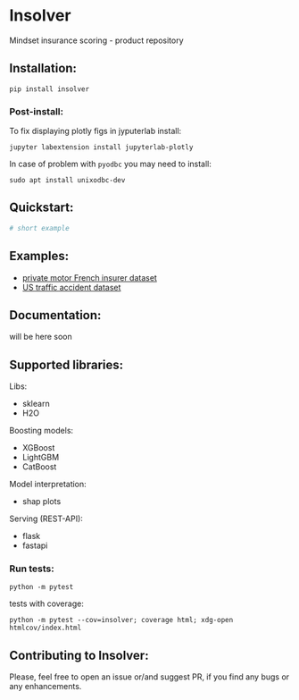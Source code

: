 # Insolver

Mindset insurance scoring - product repository

## Installation:

```shell
pip install insolver
```
### Post-install:

To fix displaying plotly figs in jyputerlab install:
```shell
jupyter labextension install jupyterlab-plotly
```

In case of problem with `pyodbc` you may need to install:
```shell
sudo apt install unixodbc-dev
```


## Quickstart:

```python
# short example
```

## Examples:

- [private motor French insurer dataset](https://github.com/MindSetLib/MS-InsuranceScoring/blob/master/examples/Insolver_FreMPL.ipynb)
- [US  traffic accident dataset](https://github.com/MindSetLib/MS-InsuranceScoring/blob/master/examples/Insolver_US_Accidents.ipynb)

## Documentation:

will be here soon

## Supported libraries:

Libs:
- sklearn
- H2O

Boosting models:
- XGBoost
- LightGBM
- CatBoost

Model interpretation:
- shap plots

Serving (REST-API):
- flask
- fastapi


### Run tests:
```shell
python -m pytest
```

tests with coverage:
```shell
python -m pytest --cov=insolver; coverage html; xdg-open htmlcov/index.html
```


## Contributing to Insolver:

Please, feel free to open an issue or/and suggest PR, if you find any bugs or any enhancements.
